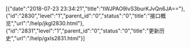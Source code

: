 [{"date":"2018-07-23 23:34:21","title":"tWJPAO9lvS3burKJvQn6JA=="},{"id":"2830","level":"1","parent_id":"0","status":"0","title":"接口概览","url":"/help/jkgl2830.html"},{"id":"2831","level":"1","parent_id":"0","status":"0","title":"更新历史","url":"/help/gxls2831.html"}]